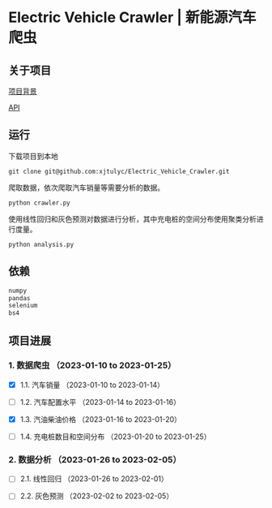 # Electric Vehicle Crawler | 新能源汽车爬虫

## 关于项目

[项目背景](https://github.com/xjtulyc/Electric_Vehicle_Crawler/blob/main/docs/background.md)

[API](https://github.com/xjtulyc/Electric_Vehicle_Crawler/blob/main/docs/api.md)

## 运行

下载项目到本地

```
git clone git@github.com:xjtulyc/Electric_Vehicle_Crawler.git
```

爬取数据，依次爬取汽车销量等需要分析的数据。

```shell
python crawler.py
```

使用线性回归和灰色预测对数据进行分析，其中充电桩的空间分布使用聚类分析进行度量。

```shell
python analysis.py
```
## 依赖

```requirements.txt
numpy
pandas
selenium
bs4
```

## 项目进展

### 1. 数据爬虫 （2023-01-10 to 2023-01-25）

- [x] 1.1. 汽车销量 （2023-01-10 to 2023-01-14）

- [ ] 1.2. 汽车配置水平 （2023-01-14 to 2023-01-16）

- [x] 1.3. 汽油柴油价格 （2023-01-16 to 2023-01-20）

- [ ] 1.4. 充电桩数目和空间分布 （2023-01-20 to 2023-01-25）

### 2. 数据分析 （2023-01-26 to 2023-02-05）

- [ ] 2.1. 线性回归 （2023-01-26 to 2023-02-01）

- [ ] 2.2. 灰色预测 （2023-02-02 to 2023-02-05）
